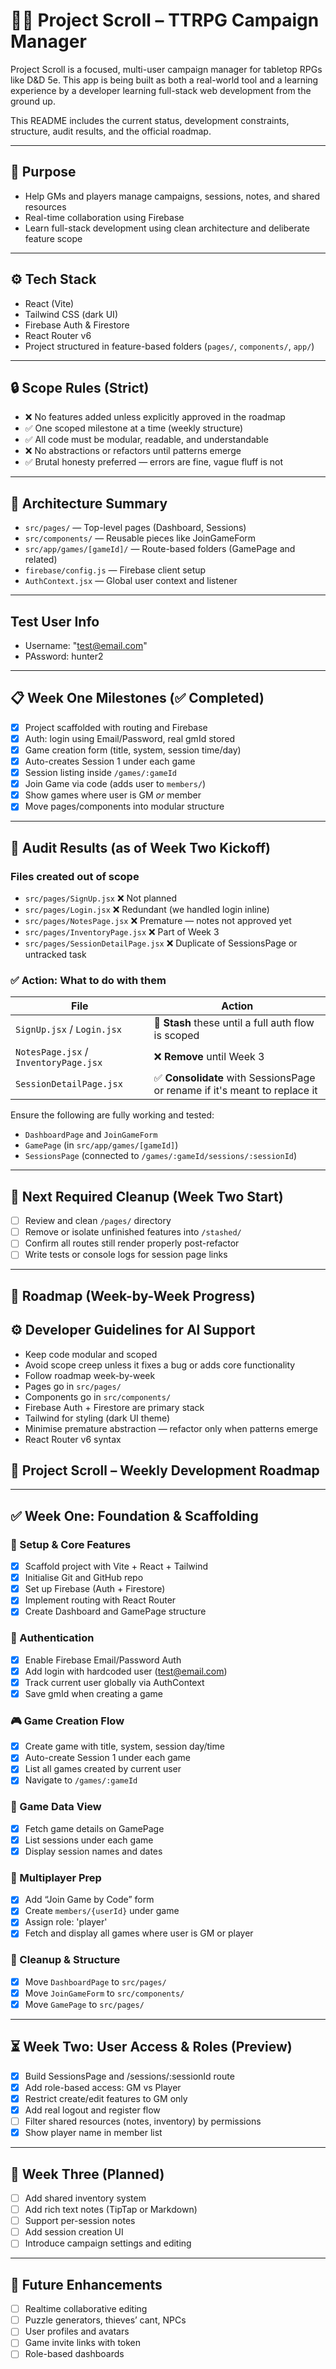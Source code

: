 
# 🧙‍♂️ Project Scroll – TTRPG Campaign Manager

Project Scroll is a focused, multi-user campaign manager for tabletop RPGs like D&D 5e. This app is being built as both a real-world tool and a learning experience by a developer learning full-stack web development from the ground up.

This README includes the current status, development constraints, structure, audit results, and the official roadmap.

---

## 🎯 Purpose

- Help GMs and players manage campaigns, sessions, notes, and shared resources
- Real-time collaboration using Firebase
- Learn full-stack development using clean architecture and deliberate feature scope

---

## ⚙️ Tech Stack

- React (Vite)
- Tailwind CSS (dark UI)
- Firebase Auth & Firestore
- React Router v6
- Project structured in feature-based folders (`pages/`, `components/`, `app/`)

---

## 🔒 Scope Rules (Strict)

- ❌ No features added unless explicitly approved in the roadmap
- ✅ One scoped milestone at a time (weekly structure)
- ✅ All code must be modular, readable, and understandable
- ❌ No abstractions or refactors until patterns emerge
- ✅ Brutal honesty preferred — errors are fine, vague fluff is not

---

## 🧱 Architecture Summary

- `src/pages/` — Top-level pages (Dashboard, Sessions)
- `src/components/` — Reusable pieces like JoinGameForm
- `src/app/games/[gameId]/` — Route-based folders (GamePage and related)
- `firebase/config.js` — Firebase client setup
- `AuthContext.jsx` — Global user context and listener

---

## Test User Info

- Username: "<test@email.com>"
- PAssword: hunter2

---

## 📋 Week One Milestones (✅ Completed)

- [x] Project scaffolded with routing and Firebase
- [x] Auth: login using Email/Password, real gmId stored
- [x] Game creation form (title, system, session time/day)
- [x] Auto-creates Session 1 under each game
- [x] Session listing inside `/games/:gameId`
- [x] Join Game via code (adds user to `members/`)
- [x] Show games where user is GM *or* member
- [x] Move pages/components into modular structure

---

## 🧨 Audit Results (as of Week Two Kickoff)

### Files created out of scope

- `src/pages/SignUp.jsx` ❌ Not planned
- `src/pages/Login.jsx` ❌ Redundant (we handled login inline)
- `src/pages/NotesPage.jsx` ❌ Premature — notes not approved yet
- `src/pages/InventoryPage.jsx` ❌ Part of Week 3
- `src/pages/SessionDetailPage.jsx` ❌ Duplicate of SessionsPage or untracked task

### ✅ Action: What to do with them

| File | Action |
|------|--------|
| `SignUp.jsx` / `Login.jsx` | 🔁 **Stash** these until a full auth flow is scoped |
| `NotesPage.jsx` / `InventoryPage.jsx` | ❌ **Remove** until Week 3 |
| `SessionDetailPage.jsx` | ✅ **Consolidate** with SessionsPage or rename if it's meant to replace it |

Ensure the following are fully working and tested:

- `DashboardPage` and `JoinGameForm`
- `GamePage` (in `src/app/games/[gameId]`)
- `SessionsPage` (connected to `/games/:gameId/sessions/:sessionId`)

---

## 📌 Next Required Cleanup (Week Two Start)

- [ ] Review and clean `/pages/` directory
- [ ] Remove or isolate unfinished features into `/stashed/`
- [ ] Confirm all routes still render properly post-refactor
- [ ] Write tests or console logs for session page links

---

## 🚀 Roadmap (Week-by-Week Progress)

## ⚙️ Developer Guidelines for AI Support

- Keep code modular and scoped
- Avoid scope creep unless it fixes a bug or adds core functionality
- Follow roadmap week-by-week
- Pages go in `src/pages/`
- Components go in `src/components/`
- Firebase Auth + Firestore are primary stack
- Tailwind for styling (dark UI theme)
- Minimise premature abstraction — refactor only when patterns emerge
- React Router v6 syntax

## 📅 Project Scroll – Weekly Development Roadmap

---

## ✅ Week One: Foundation & Scaffolding

### 🧱 Setup & Core Features

- [x] Scaffold project with Vite + React + Tailwind
- [x] Initialise Git and GitHub repo
- [x] Set up Firebase (Auth + Firestore)
- [x] Implement routing with React Router
- [x] Create Dashboard and GamePage structure

### 🔐 Authentication

- [x] Enable Firebase Email/Password Auth
- [x] Add login with hardcoded user (<test@email.com>)
- [x] Track current user globally via AuthContext
- [x] Save gmId when creating a game

### 🎮 Game Creation Flow

- [x] Create game with title, system, session day/time
- [x] Auto-create Session 1 under each game
- [x] List all games created by current user
- [x] Navigate to `/games/:gameId`

### 🧭 Game Data View

- [x] Fetch game details on GamePage
- [x] List sessions under each game
- [x] Display session names and dates

### 👥 Multiplayer Prep

- [x] Add “Join Game by Code” form
- [x] Create `members/{userId}` under game
- [x] Assign role: 'player'
- [x] Fetch and display all games where user is GM or player

### 🧹 Cleanup & Structure

- [x] Move `DashboardPage` to `src/pages/`
- [x] Move `JoinGameForm` to `src/components/`
- [x] Move `GamePage` to `src/pages/`

---

## ⏳ Week Two: User Access & Roles (Preview)

- [x] Build SessionsPage and /sessions/:sessionId route
- [x] Add role-based access: GM vs Player
- [x] Restrict create/edit features to GM only
- [x] Add real logout and register flow
- [ ] Filter shared resources (notes, inventory) by permissions
- [x] Show player name in member list

---

## 🔮 Week Three (Planned)

- [ ] Add shared inventory system
- [ ] Add rich text notes (TipTap or Markdown)
- [ ] Support per-session notes
- [ ] Add session creation UI
- [ ] Introduce campaign settings and editing

---

## 📌 Future Enhancements

- [ ] Realtime collaborative editing
- [ ] Puzzle generators, thieves’ cant, NPCs
- [ ] User profiles and avatars
- [ ] Game invite links with token
- [ ] Role-based dashboards
